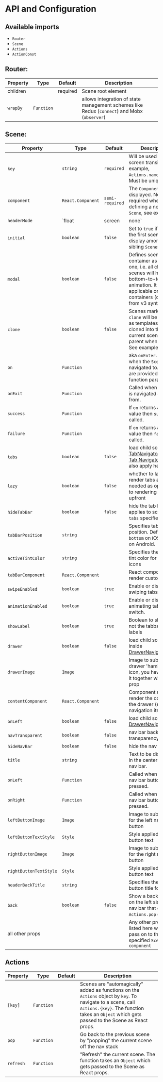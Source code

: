 # API and Configuration

## Available imports
- `Router`
- `Scene`
- `Actions`
- `ActionConst`

## Router:

| Property | Type | Default | Description |
|-------------|----------|--------------|----------------------------------------------------------------|
| children |  | required | Scene root element |
| `wrapBy`   | `Function` |  | allows integration of state management schemes like Redux (`connect`) and Mobx (`observer`) |

## Scene:

| Property | Type | Default | Description |
|-----------|----------|----------|--------------------------------------------|
| `key`       | `string` | `required` | Will be used to call screen transition, for example, `Actions.name(params)`. Must be unique. |
| `component` | `React.Component` | `semi-required` | The `Component` to be displayed. Not required when defining a nested `Scene`, see example. |
| `headerMode` | `float|screen|none` | `float` | Specifies how the header should be rendered: `float` (render a single header that stays at the top and animates as screens are changed. This is a common pattern on iOS.), `screen` (each screen has a header attached to it and the header fades in and out together with the screen. This is a common pattern on Android) or `none` (No header will be rendered) |
| `initial`   | `boolean` | `false` | Set to `true` if this is the first scene to display among its sibling `Scene`s |
| `modal`     | `boolean` | `false` |  Defines scene container as 'modal' one, i.e. all children scenes will have bottom-to-top animation. It is applicable only for containers (different from v3 syntax) |
| `clone`     | `boolean` | `false` | Scenes marked with `clone` will be treated as templates and cloned into the current scene's parent when pushed. See example. |
| `on`     | `Function` | | aka `onEnter`. Called when the `Scene` is navigated to. `props` are provided as a function param |
| `onExit`     | `Function` | | Called when the `Scene` is navigated away from. |
| `success`     | `Function` | | If `on` returns a "truthy" value then `success` is called. |
| `failure`     | `Function` | | If `on` returns a "falsey" value then `failure` is called. |
| `tabs`     | `boolean` | `false` | load child scenes as [TabNavigator](https://reactnavigation.org/docs/navigators/tab). Other [Tab Navigator  props](https://reactnavigation.org/docs/navigators/tab#TabNavigatorConfig) also apply here. |
| `lazy`     | `boolean` | `false` | whether to lazily render tabs as needed as opposed to rendering them upfront |
| `hideTabBar`     | `boolean` | `false` | hide the tab bar (only applies to scenes with `tabs` specified) |
| `tabBarPosition`     | `string` |  | Specifies tabbar position. Defaults to `bottom` on iOS and `top` on Android. |
| `activeTintColor`     | `string` |  | Specifies the active tint color for tabbar icons |
| `tabBarComponent`     | `React.Component` |  | React component to render custom tab bar |
| `swipeEnabled`     | `boolean` | `true` | Enable or disable swiping tabs. |
| `animationEnabled`     | `boolean` | `true` | Enable or disable animating tabs on switch. |
| `showLabel`     | `boolean` | `true`  | Boolean to show or not the tabbar icons labels |
| `drawer`     | `boolean` | `false` | load child scenes inside [DrawerNavigator](https://reactnavigation.org/docs/navigators/drawer) |
| `drawerImage`     | `Image` |  | Image to substitute drawer 'hamburger' icon, you have to set it together with `drawer` prop |
| `contentComponent`     | `React.Component` |  | Component used to render the content of the drawer (e.g. navigation items). |
| `onLeft`     | `boolean` | `false` | load child scenes as [DrawerNavigator](https://reactnavigation.org/docs/navigators/drawer) |
| `navTransparent`     | `boolean` | `false` | nav bar background transparency |
| `hideNavBar`     | `boolean` | `false` | hide the nav bar |
| `title`     | `string` |  | Text to be displayed in the center of the nav bar. |
| `onLeft`     | `Function` |  | Called when the left nav bar button is pressed. |
| `onRight`     | `Function` |  | Called when the right nav bar button is pressed. |
| `leftButtonImage`     | `Image` |  | Image to substitute for the left nav bar button |
| `leftButtonTextStyle`     | `Style` |  | Style applied to left button text |
| `rightButtonImage`     | `Image` |  | Image to substitute for the right nav bar button |
| `rightButtonTextStyle`     | `Style` |  | Style applied to right button text |
| `headerBackTitle`     | `string` |  | Specifies the back button title for scene |
| `back`     | `boolean` | `false` | Show a back button on the left side of the nav bar that calls `Actions.pop` on press. |
| all other props     |  |  | Any other props not listed here will be pass on to the specified `Scene`'s `component` |

## Actions

| Property | Type | Default | Description |
|-----------------|----------|----------|--------------------------------------------|
| `[key]`       | `Function` |  | Scenes are "automagically" added as functions on the `Actions` object by `key`. To navigate to a scene, call `Actions.{key}`. The function takes an `Object` which gets passed to the Scene as React props. |
| `pop`       | `Function` |  | Go back to the previous scene by "popping" the current scene off the nav stack |
| `refresh`       | `Function` |  | "Refresh" the current scene. The function takes an `Object` which gets passed to the Scene as React props. |
